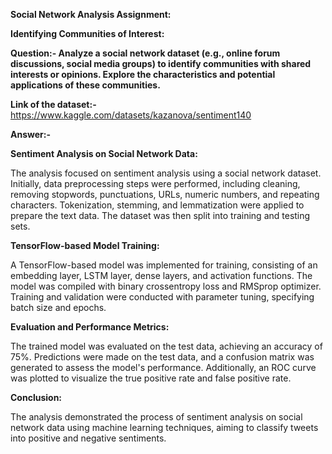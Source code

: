 **Social Network Analysis Assignment:**

**Identifying Communities of Interest:**

**Question:- Analyze a social network dataset (e.g., online forum discussions, social media groups) to identify communities with shared interests or opinions. Explore the characteristics and potential applications of these communities.**

**Link of the dataset:-** https://www.kaggle.com/datasets/kazanova/sentiment140

**Answer:-**

**Sentiment Analysis on Social Network Data:**

The analysis focused on sentiment analysis using a social network dataset. Initially, data preprocessing steps were performed, including cleaning, removing stopwords, punctuations, URLs, numeric numbers, and repeating characters. Tokenization, stemming, and lemmatization were applied to prepare the text data. The dataset was then split into training and testing sets.

**TensorFlow-based Model Training:**

A TensorFlow-based model was implemented for training, consisting of an embedding layer, LSTM layer, dense layers, and activation functions. The model was compiled with binary crossentropy loss and RMSprop optimizer. Training and validation were conducted with parameter tuning, specifying batch size and epochs.

**Evaluation and Performance Metrics:**

The trained model was evaluated on the test data, achieving an accuracy of 75%. Predictions were made on the test data, and a confusion matrix was generated to assess the model's performance. Additionally, an ROC curve was plotted to visualize the true positive rate and false positive rate.

**Conclusion:**

The analysis demonstrated the process of sentiment analysis on social network data using machine learning techniques, aiming to classify tweets into positive and negative sentiments.
